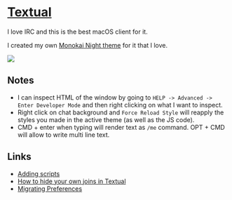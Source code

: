 # [Textual](https://www.codeux.com/textual/)

I love IRC and this is the best macOS client for it.

I created my own [Monokai Night theme](https://github.com/nikitavoloboev/my-mac-os/tree/master/textual#readme) for it that I love.

![](https://i.imgur.com/Lpozk8X.png)

## Notes

- I can inspect HTML of the window by going to `HELP -> Advanced -> Enter Developer Mode` and then right clicking on what I want to inspect.
- Right click on chat background and `Force Reload Style` will reapply the styles you made in the active theme (as well as the JS code).
- CMD + enter when typing will render text as `/me` command. OPT + CMD will allow to write multi line text.

## Links

- [Adding scripts](https://help.codeux.com/textual/Writing-Scripts.kb)
- [How to hide your own joins in Textual](https://blog.jay2k1.com/2016/11/12/how-to-hide-your-own-joins-in-textual/)
- [Migrating Preferences](https://help.codeux.com/textual/Migrating-Preferences.kb)
